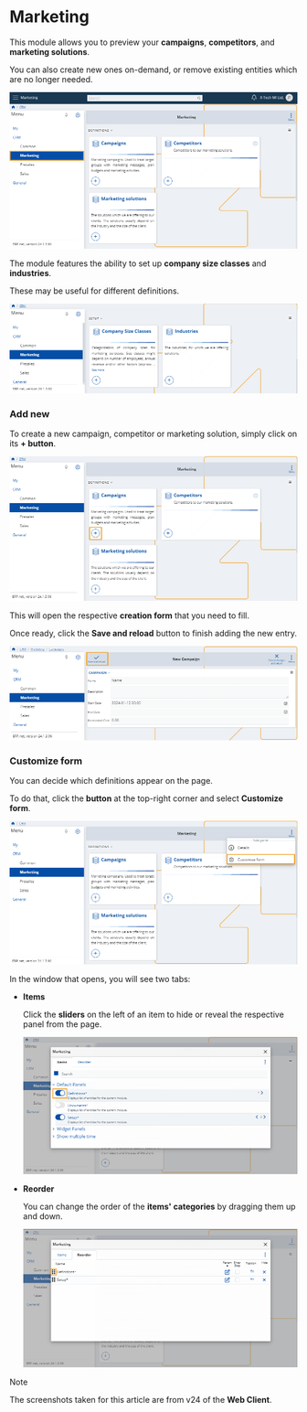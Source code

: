 # Marketing

This module allows you to preview your **campaigns**, **competitors**, and **marketing solutions**.

You can also create new ones on-demand, or remove existing entities which are no longer needed.

![Express](pictures/Marketing_view.png)

The module features the ability to set up **company size classes** and **industries**.

These may be useful for different definitions.

![Express](pictures/Marketing_setup.png)

### Add new

To create a new campaign, competitor or marketing solution, simply click on its **+ button**.

![Express](pictures/Marketing_add.png)

This will open the respective **creation form** that you need to fill.

Once ready, click the **Save and reload** button to finish adding the new entry.

![Express](pictures/Marketing_Save.png)

### Customize form

You can decide which definitions appear on the page.

To do that, click the **button** at the top-right corner and select **Customize form**.

![Express](pictures/Marketing_Customize_view.png)

In the window that opens, you will see two tabs:

* **Items**

  Click the **sliders** on the left of an item to hide or reveal the respective panel from the page.

  ![Express](pictures/Marketing_Items.png)

* **Reorder**

  You can change the order of the **items' categories** by dragging them up and down.

    ![Express](pictures/Marketing_Reorder.png)



> [!NOTE]
> The screenshots taken for this article are from v24 of the **Web Client**.
